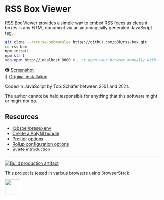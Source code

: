 # RSS Box Viewer

RSS Box Viewer provides a simple way to embed RSS feeds as elegant boxes in any HTML document via an automagically generated JavaScript tag.

```sh
git clone --recurse-submodules https://github.com/p3k/rss-box.git
cd rss-box
npm install
npm start
xdg-open http://localhost:8000 # … or open your browser manually with this URL
```

📷 [Screenshot](img/screenshot.png)  
🧐 [Original installation](https://p3k.org/rss)

Coded in JavaScript by Tobi Schäfer between 2001 and 2021.

The author cannot be held responsible for anything that this software might or might not do.

## Resources

- [@babel/preset-env](https://babeljs.io/docs/babel-preset-env)
- [Create a Polyfill bundle](https://polyfill.io/v3/url-builder)
- [Prettier options](https://prettier.io/docs/en/options.htm)
- [Rollup configuration options](https://rollupjs.org/configuration-options/)
- [Svelte introduction](https://svelte.dev/docs/introduction)

---

[![Build production artifact](https://github.com/p3k/rss-box/actions/workflows/build.yml/badge.svg)](https://github.com/p3k/rss-box/actions/workflows/build.yml)

This project is tested in various browsers using [BrowserStack](https://www.browserstack.com).

<a href='https://www.browserstack.com'><img height=50 src='https://raw.githubusercontent.com/p3k/rss-box/main/img/browserstack.svg'></a>
